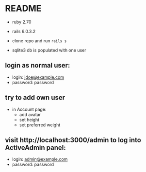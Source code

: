 # README

- ruby 2.70
- rails 6.0.3.2

- clone repo and run `rails s`
- sqlite3 db is populated with one user

## login as normal user:

- login: jdoe@example.com
- password: password

## try to add own user
- in Account page:
  - add avatar
  - set height
  - set preferred weight

## visit http://localhost:3000/admin to log into ActiveAdmin panel:

- login: admin@example.com
- password: password
